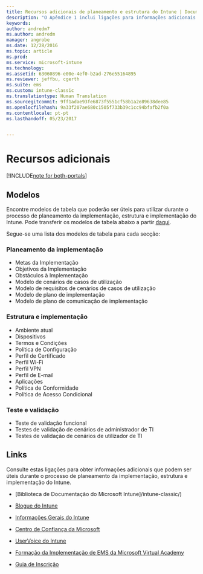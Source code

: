 ```yaml
---
title: Recursos adicionais de planeamento e estrutura do Intune | Documentos da Microsoft
description: "O Apêndice 1 inclui ligações para informações adicionais do Intune que podem ser úteis durante o processo de planeamento da implementação e implementação do Intune."
keywords: 
author: andredm7
ms.author: andredm
manager: angrobe
ms.date: 12/28/2016
ms.topic: article
ms.prod: 
ms.service: microsoft-intune
ms.technology: 
ms.assetid: 63060896-e00e-4ef0-b2ad-276e55164895
ms.reviewer: jeffbu, cgerth
ms.suite: ems
ms.custom: intune-classic
ms.translationtype: Human Translation
ms.sourcegitcommit: 9ff1adae93fe6873f5551cf58b1a2e89638dee85
ms.openlocfilehash: 9a33f207ae680c1505f733b39c1cc94bfafb2f0a
ms.contentlocale: pt-pt
ms.lasthandoff: 05/23/2017


---
```


# <a name="additional-resources"></a>Recursos adicionais

[!INCLUDE[note for both-portals](../includes/note-for-both-portals.md)]

## <a name="templates"></a>Modelos

Encontre modelos de tabela que poderão ser úteis para utilizar durante o processo de planeamento da implementação, estrutura e implementação do Intune. Pode transferir os modelos de tabela abaixo a partir [daqui](https://gallery.technet.microsoft.com/Intune-deployment-planning-fae156c2?redir=0).

Segue-se uma lista dos modelos de tabela para cada secção:

### <a name="deployment-planning"></a>Planeamento da implementação

- Metas da Implementação
- Objetivos da Implementação
- Obstáculos à Implementação
- Modelo de cenários de casos de utilização
- Modelo de requisitos de cenários de casos de utilização
- Modelo de plano de implementação
- Modelo de plano de comunicação de implementação

### <a name="design-and-implementation"></a>Estrutura e implementação

- Ambiente atual
- Dispositivos
- Termos e Condições
- Política de Configuração
- Perfil de Certificado
- Perfil Wi-Fi
- Perfil VPN
- Perfil de E-mail
- Aplicações
- Política de Conformidade
- Política de Acesso Condicional

### <a name="test-and-validation"></a>Teste e validação

- Teste de validação funcional
- Testes de validação de cenários de administrador de TI
- Testes de validação de cenários de utilizador de TI

## <a name="links"></a>Links

Consulte estas ligações para obter informações adicionais que podem ser úteis durante o processo de planeamento da implementação, estrutura e implementação do Intune.

-   [Biblioteca de Documentação do Microsoft Intune]/intune-classic/)

-   [Blogue do Intune](https://blogs.technet.microsoft.com/enterprisemobility/)

-   [Informações Gerais do Intune](https://www.microsoft.com/server-cloud/roadmap/)

-   [Centro de Confiança da Microsoft](http://www.microsoft.com/TrustCenter/default.aspx)

-   [UserVoice do Intune](http://microsoftintune.uservoice.com/)

-   [Formação da Implementação de EMS da Microsoft Virtual Academy](https://mva.microsoft.com/training-courses/deploying-microsoft-enterprise-mobility-suite-16408?l=wjq9vmwvD_5805996570)

-   [Guia de Inscrição](https://gallery.technet.microsoft.com/Intune-End-User-Enrollment-3a0c9b0c?WT.mc_id=Blog_Intune_General_PCIT)

